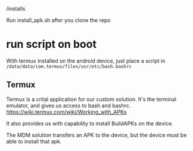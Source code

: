 /installs

Run install_apk.sh after you clone the repo 

# run script on boot
With termux installed on the android device, just place a script in 
`/data/data/com.termux/files/usr/etc/bash.bashrc`

## Termux
Termux is a crital application for our custom solution. 
It's the terminal emulator, and gives us access to bash and bashrc. 
https://wiki.termux.com/wiki/Working_with_APKs

It also provides us with capability to install BuildAPKs on the device. 

The MDM solution transfers an APK to the device, but the device must be able to install that apk. 